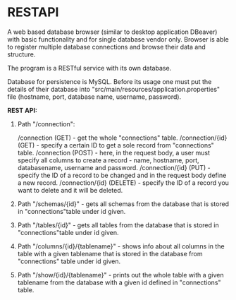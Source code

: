 # RESTAPI

A web based database browser (similar to desktop application DBeaver) with basic functionality and for single database vendor only. Browser is able to register multiple database connections and browse their data and structure.

The program is a RESTful service with its own database.

Database for persistence is MySQL. Before its usage one must put the details of their database into "src/main/resources/application.properties" file (hostname, port, database name, username, password).


**REST API:**

1. Path "/connection":

      /connection (GET) - get the whole "connections" table.
      /connection/{id} (GET) -  specify a certain ID to get a sole record from "connections" table.
      /connection (POST) -  here, in the request body, a user must specify all columns to create a record - name, hostname, port, databasename,   username and password.
      /connection/{id} (PUT) - specify the ID of a record to be changed and in the request body define a new record.
      /connection/{id} (DELETE) - specify the ID of a record you want to delete and it will be deleted.

2. Path "/schemas/{id}" - gets all schemas from the database that is stored in "connections"table under id given.
3. Path "/tables/{id}" - gets all tables from the database that is stored in "connections"table under id given.
4. Path "/columns/{id}/{tablename}" - shows info about all columns in the table with a given tablename that is stored in the database from "connections" table under id given.
5.  Path "/show/{id}/{tablename}" - prints out the whole table with a given tablename from the database with a given id defined in "connections" table.

